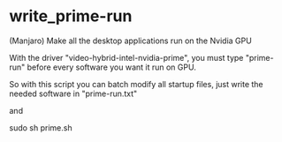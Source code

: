 # write_prime-run
(Manjaro) Make all the desktop applications run on the Nvidia GPU

With the driver "video-hybrid-intel-nvidia-prime", you must type "prime-run" before every software you want it run on GPU.

So with this script you can batch modify all startup files, just write the needed software in "prime-run.txt"

and

sudo sh prime.sh
